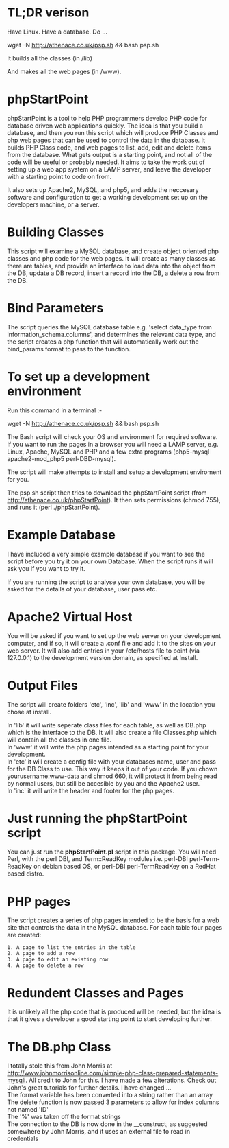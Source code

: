 # TL;DR verison

Have Linux. Have a database. Do ... 

wget -N http://athenace.co.uk/psp.sh && bash psp.sh

It builds all the classes (in /lib)

And makes all the web pages (in /www).

# phpStartPoint
phpStartPoint is a tool to help PHP programmers develop PHP code for database driven web applications quickly. The idea is that you build a database, and then you run this script which will produce PHP Classes and php web pages that can be used to control the data in the database. It builds PHP Class code, and web pages to list, add, edit and delete items from the database. What gets output is a starting point, and not all of the code will be useful or probably needed. It aims to take the work out of setting up a web app system on a LAMP server, and leave the developer with a starting point to code on from. 

It also sets up Apache2, MySQL, and php5, and adds the neccesary software and configuration to get a working development set up on the developers machine, or a server.

# Building Classes
This script will examine a MySQL database, and create object oriented php classes and php code for the web pages. It will create as many classes as there are tables, and provide an interface to load data into the object from the DB, update a DB record, insert a record into the DB, a delete a row from the DB.

# Bind Parameters
The script queries the MySQL database table e.g. 'select data_type from information_schema.columns', and determines the relevant data type, and the script creates a php function that will automatically work out the bind_params format to pass to the function.

# To set up a development environment

Run this command in a terminal :-

wget -N http://athenace.co.uk/psp.sh && bash psp.sh

The Bash script will check your OS and environment for required software. If you want to run the pages in a browser you will need a LAMP server, e.g. Linux, Apache, MySQL and PHP and a few extra programs (php5-mysql apache2-mod_php5 perl-DBD-mysql). 

The script will make attempts to install and setup a development enviroment for you.

The psp.sh script then tries to download the phpStartPoint script (from http://athenace.co.uk/phpStartPoint). It then sets permissions (chmod 755), and runs it (perl ./phpStartPoint).

# Example Database
I have included a very simple example database if you want to see the script before you try it on your own Database. When the script runs it will ask you if you want to try it.

If you are running the script to analyse your own database, you will be asked for the details of your database, user pass etc.

# Apache2 Virtual Host
You will be asked if you want to set up the web server on your development computer, and if so, it will create a .conf file and add it to the sites on your web server. It will also add entries in your /etc/hosts file to point (via 127.0.0.1) to the development version domain, as specified at Install.

# Output Files
The script will create folders 'etc', 'inc', 'lib' and 'www' in the location you chose at install.

In 'lib' it will write seperate class files for each table, as well as DB.php which is the interface to the DB. It will also create a file Classes.php which will contain all the classes in one file.  
In 'www' it will write the php pages intended as a starting point for your development.  
In 'etc' it will create a config file with your databases name, user and pass for the DB Class to use. This way it keeps it out of your code. If you chown yourusername:www-data and chmod 660, it will protect it from being read by normal users, but still be accesible by you and the Apache2 user.  
In 'inc' it will write the header and footer for the php pages.  


# Just running the phpStartPoint script
You can just run the **phpStartPoint.pl** script in this package. You will need Perl, with the perl DBI, and Term::ReadKey modules i.e. perl-DBI perl-Term-ReadKey on debian based OS, or perl-DBI perl-TermReadKey on a RedHat based distro.


# PHP pages
The script creates a series of php pages intended to be the basis for a web site that controls the data in the MySQL database. For each table four pages are created:

	1. A page to list the entries in the table
	2. A page to add a row
	3. A page to edit an existing row
	4. A page to delete a row

# Redundent Classes and Pages
It is unlikely all the php code that is produced will be needed, but the idea is that it gives a developer a good starting point to start developing further.

# The DB.php Class
I totally stole this from John Morris at http://www.johnmorrisonline.com/simple-php-class-prepared-statements-mysqli. All credit to John for this. I have made a few alterations. Check out John's great tutorials for further details.
I have changed ...  
The format variable has been converted into a string rather than an array  
The delete function is now passed 3 parameters to allow for index columns not named 'ID'  
The '%' was taken off the format strings  
The connection to the DB is now done in the __construct, as suggested somewhere by John Morris, and it uses an external file to read in credentials  


